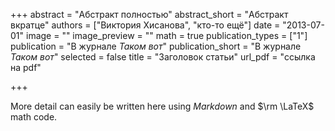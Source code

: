 +++
abstract = "Абстракт полностью"
abstract_short = "Абстракт вкратце"
authors = ["Виктория Хисанова", "кто-то ещё"]
date = "2013-07-01"
image = ""
image_preview = ""
math = true
publication_types = ["1"]
publication = "В журнале *Таком вот*"
publication_short = "В журнале *Таком вот*"
selected = false
title = "Заголовок статьи"
url_pdf = "ссылка на pdf"


+++

More detail can easily be written here using *Markdown* and $\rm \LaTeX$ math code.
